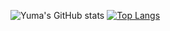 ![Yuma's GitHub stats](https://github-readme-stats.vercel.app/api?username=y-mitsuyoshi&show_icons=true&theme=aura&count_private=true)
[![Top Langs](https://github-readme-stats.vercel.app/api/top-langs/?username=y-mitsuyoshi&theme=aura)](https://github.com/y-mitsuyoshi/github-readme-stats)
